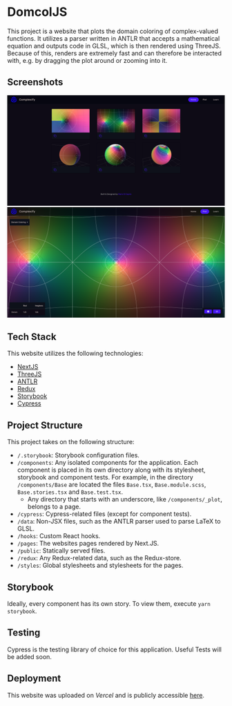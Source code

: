# DomcolJS

This project is a website that plots the domain coloring of complex-valued
functions. It utilizes a parser written in ANTLR that accepts a mathematical
equation and outputs code in GLSL, which is then rendered using ThreeJS.
Because of this, renders are extremely fast and can therefore be interacted
with, e.g. by dragging the plot around or zooming into it.

## Screenshots

![screenshot 1](public/screenshots/screenshot1.png)
![screenshot 2](public/screenshots/screenshot2.png)

## Tech Stack

This website utilizes the following technologies:
- [NextJS](https://nextjs.org/)
- [ThreeJS](https://threejs.org/)
- [ANTLR](https://www.antlr.org/)
- [Redux](https://redux-toolkit.js.org/)
- [Storybook](https://storybook.js.org/)
- [Cypress](https://www.cypress.io/)

## Project Structure

This project takes on the following structure:
-  `/.storybook`: Storybook configuration files.
- `/components`: Any isolated components for the application. Each
   component is placed in its own directory along with its stylesheet,
   storybook and component tests. For example, in the directory
   `/components/Base` are located the files `Base.tsx`, `Base.module.scss`,
   `Base.stories.tsx` and `Base.test.tsx`.
   - Any directory that starts with an underscore, like `/components/_plot`,
     belongs to a page.
- `/cypress`: Cypress-related files (except for component tests).
- `/data`: Non-JSX files, such as the ANTLR parser used to parse LaTeX
   to GLSL.
- `/hooks`: Custom React hooks.
- `/pages`: The websites pages rendered by Next.JS.
- `/public`: Statically served files.
- `/redux`: Any Redux-related data, such as the Redux-store.
- `/styles`: Global stylesheets and stylesheets for the pages.

## Storybook

Ideally, every component has its own story. To view them,
execute `yarn storybook`.

## Testing

Cypress is the testing library of choice for this application.
Useful Tests will be added soon.

## Deployment

This website was uploaded on *Vercel* and is publicly accessible
[here](https://domcol-js.vercel.app).
